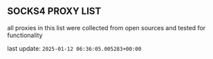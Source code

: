 ## SOCKS4 PROXY LIST

all proxies in this list were collected from open sources and tested for functionality

last update: `2025-01-12 06:36:05.005283+00:00`